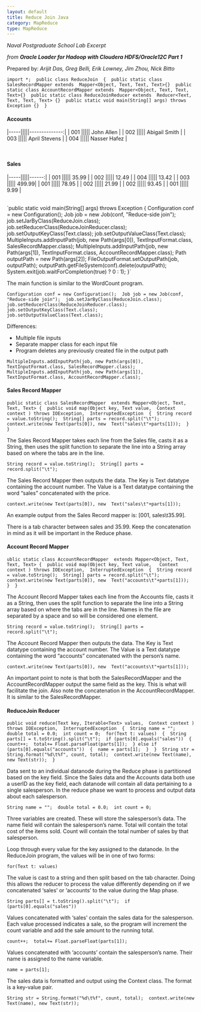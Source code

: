 ```yaml
---
layout: default
title: Reduce Join Java
category: MapReduce
type: MapReduce
---
```


*Naval Postgraduate School Lab Excerpt*

*from **Oracle Loader for Hadoop with Cloudera HDFS/Oracle12C Part 1***

Prepared by: *Arijit Das, Greg Belli, Erik Lowney, Jim Zhou, Nick Bitto*

`import *; 
public class ReduceJoin 
{ 
    public static class SalesRecordMapper extends 
        Mapper<Object, Text, Text, Text>{} 
    public static class AccountRecordMapper extends 
        Mapper<Object, Text, Text, Text>{} 
    public static class ReduceJoinReducer extends 
        Reducer<Text, Text, Text, Text> {} 
    public static void main(String[] args) throws Exception {} 
}`

#### Accounts

|-----|||||--------------:| 
| 001 ||||| John Allen    |
| 002 ||||| Abigail Smith |
| 003 ||||| April Stevens |
| 004 ||||| Nasser Hafez  |

<br>

#### Sales

|-----|||||------:| 
| 001 ||||| 35.99 |
| 002 ||||| 12.49 |
| 004 ||||| 13.42 |
| 003 ||||| 499.99|
| 001 ||||| 78.95 |
| 002 ||||| 21.99 |
| 002 ||||| 93.45 |
| 001 ||||| 9.99  |

<br>
`public static void main(String[] args) throws Exception 
{ 
    Configuration conf = new Configuration(); 
    Job job = new Job(conf, "Reduce-side join"); 
    job.setJarByClass(ReduceJoin.class); 
    job.setReducerClass(ReduceJoinReducer.class); 
    job.setOutputKeyClass(Text.class); 
    job.setOutputValueClass(Text.class); 
    MultipleInputs.addInputPath(job, new Path(args[0]), 
        TextInputFormat.class, SalesRecordMapper.class); 
    MultipleInputs.addInputPath(job, new Path(args[1]), 
        TextInputFormat.class, AccountRecordMapper.class);
    Path outputPath = new Path(args[2]); 
    FileOutputFormat.setOutputPath(job, outputPath); 
    outputPath.getFileSystem(conf).delete(outputPath); 
    System.exit(job.waitForCompletion(true) ? 0 : 1); 
}`

The main function is similar to the WordCount program.

`Configuration conf = new Configuration(); 
Job job = new Job(conf, "Reduce-side join"); 
job.setJarByClass(ReduceJoin.class); 
job.setReducerClass(ReduceJoinReducer.class); 
job.setOutputKeyClass(Text.class); 
job.setOutputValueClass(Text.class);`

Differences: 

 - Multiple file inputs
 - Separate mapper class for each input file
 - Program deletes any previously created file in the output path
 
<!-- endList -->

`MultipleInputs.addInputPath(job, new Path(args[0]), 
    TextInputFormat.class, SalesRecordMapper.class); 
MultipleInputs.addInputPath(job, new Path(args[1]), 
    TextInputFormat.class, AccountRecordMapper.class);`
    
#### Sales Record Mapper

`public static class SalesRecordMapper 
    extends Mapper<Object, Text, Text, Text>
{ 
    public void map(Object key, Text value, 
        Context context ) throws IOException, 
        InterruptedException 
    { 
        String record = value.toString(); 
        String[] parts = record.split("\t"); 
        context.write(new Text(parts[0]), new 
            Text("sales\t"+parts[1])); 
    } 
}`

The Sales Record Mapper takes each line from the Sales file, casts it as a String, then uses the split function to separate the line into a String array based on where the tabs are in the line.

`String record = value.toString(); 
String[] parts = record.split("\t");`

The Sales Record Mapper then outputs the data. The Key is  Text datatype containing the account number. The Value is a Text datatype containing the word “sales” concatenated with the price.

`context.write(new Text(parts[0]), new 
    Text("sales\t"+parts[1])); `
    
An example output from the Sales Record mapper is: [001, sales\t35.99]. 

There is a tab character between sales and 35.99. Keep the concatenation in mind as it will be important in the Reduce phase.

#### Account Record Mapper

`ublic static class AccountRecordMapper 
    extends Mapper<Object, Text, Text, Text>
{ 
    public void map(Object key, Text value,  
        Context context ) throws IOException, 
        InterruptedException 
    { 
        String record = value.toString(); 
        String[] parts = record.split("\t"); 
        context.write(new Text(parts[0]), new 
            Text("accounts\t"+parts[1])); 
    } 
}`

The Account Record Mapper takes each line from the Accounts file, casts it as a String, then uses the split function to separate the line into a String array based on where the tabs are in the line. Names in the file are separated by a space and so will be considered one element.

`String record = value.toString(); 
String[] parts = record.split("\t");`

The Account Record Mapper then outputs the data. The Key is  Text datatype containing the account number. The Value is a Text datatype containing the word “accounts” concatenated with the person’s name.

`context.write(new Text(parts[0]), new 
    Text("accounts\t"+parts[1]));`
            
An important point to note is that both the SalesRecordMapper and the AccountRecordMapper output the same field as the key. This is what will facilitate the join. Also note the concatenation in the AccountRecordMapper. It is similar to the SalesRecordMapper.

#### ReduceJoin Reducer

`public void reduce(Text key, Iterable<Text> values, 
    Context context ) throws IOException, 
    InterruptedException 
{ 
    String name = ""; 
    double total = 0.0; 
    int count = 0; 
    for(Text t: values) 
    { 
        String parts[] = t.toString().split("\t"); 
        if (parts[0].equals("sales")) 
        { 
            count++; 
            total+= Float.parseFloat(parts[1]); 
        } else if (parts[0].equals("accounts")) 
        { 
            name = parts[1]; 
        } 
    } 
    String str = String.format("%d\t%f", count, total); 
    context.write(new Text(name), new Text(str)); 
}`

Data sent to an individual datanode during the Reduce phase is partitioned based on the key field. Since the Sales data and the Accounts data both use a userID as the key field, each datanode will contain all data pertaining to a single salesperson. In the reduce phase we want to process and output data about each salesperson.

`String name = ""; 
double total = 0.0; 
int count = 0;`

 Three variables are created. These will store the salesperson’s data. The name field will contain the salesperson’s name. Total will contain the total cost of the items sold. Count will contain the total number of sales by that salesperson.

Loop through every value for the key assigned to the datanode. In the ReduceJoin program, the values will be in one of two forms:

`for(Text t: values)`

The value is cast to a string and then split based on the tab character. Doing this allows the reducer to process the value differently depending on if we concatenated ‘sales’ or ‘accounts’ to the value during the Map phase.

`String parts[] = t.toString().split("\t"); 
if (parts[0].equals("sales"))`

Values concatenated with ‘sales’ contain the sales data for the salesperson. Each value processed indicates a sale, so the program will increment the count variable and add the sale amount to the running total.

`count++; 
total+= Float.parseFloat(parts[1]);`

Values concatenated with ‘accounts’ contain the salesperson’s name. Their name is assigned to the name variable.

`name = parts[1];`

The sales data is formatted and output using the Context class. The format is a key-value pair.

`String str = String.format("%d\t%f", count, total); 
context.write(new Text(name), new Text(str));` 